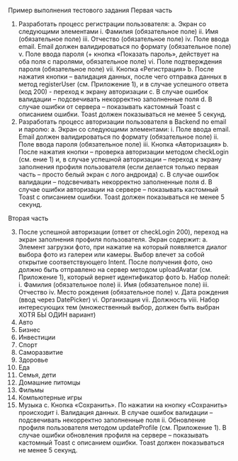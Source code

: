 Пример выполнения тестового задания
Первая часть

1.	Разработать процесс регистрации пользователя:
a.	Экран со следующими элементами 
i.	Фамилия (обязательное поле)
ii.	Имя (обязательное поле)
iii.	Отчество (обязательное поле)
iv.	Поле ввода email. Email должен валидироваться по формату  (обязательное поле)
v.	Поле ввода пароля (+ кнопка «Показать пароль», действует на оба поля с паролями, обязательное поле)
vi.	Поле подтверждения пароля  (обязательное поле)
vii.	Кнопка «Регистрация»
b.	После нажатия кнопки – валидация данных, после чего отправка данных в метод registerUser (см. Приложение 1), и в случае успешного ответа (код 200) - переход к экрану авторизации
c.	В случае ошибок валидации – подсвечивать некорректно заполненные поля
d.	В случае ошибки от сервера – показывать кастомный Toast с описанием ошибки. Toast должен показываться не менее 5 секунд.
2.	Разработать процесс авторизации пользователя в Backend по email и паролю:
a.	Экран со следующими элементами:
i.	Поле ввода email. Email должен валидироваться по формату  (обязательное поле)
ii.	Поле ввода пароля  (обязательное поле)
iii.	Кнопка «Авторизация»
b.	После нажатия кнопки – проверка авторизации методом checkLogin (см. ение 1) и, в случае успешной авторизации – переход к экрану заполнения профиля пользователя (если делается только первая часть – просто белый экран с лого андроида)
c.	В случае ошибок валидации – подсвечивать некорректно заполненные поля
d.	В случае ошибки авторизации на сервере – показывать кастомный Toast с описанием ошибки. Toast должен показываться не менее 5 секунд.

Вторая часть

3.	После успешной авторизации (ответ от checkLogin 200), переход на экран заполнения профиля пользователя. Экран содержит:
a.	Элемент загрузки фото, при нажатие на который появляется диалог выбора фото из галереи или камеры. Выбор влечет за собой открытие соответствующего Intent. После получения фото, оно должно быть отправлено на сервер методом uploadAvatar (см. Приложение 1), который вернет идентификатор фото
b.	Набор полей:
i.	Фамилия  (обязательное поле)
ii.	Имя  (обязательное поле)
iii.	Отчество
iv.	Место рождения  (обязательное поле)
v.	Дата рождения (ввод через DatePicker)
vi.	Организация
vii.	Должность
viii.	Набор интересующих тем (множественный выбор, должен быть выбран ХОТЯ БЫ ОДИН вариант)
1.	Авто
2.	Бизнес
3.	Инвестиции
4.	Спорт
5.	Саморазвитие
6.	Здоровье
7.	Еда
8.	Семья, дети
9.	Домашние питомцы
10.	Фильмы
11.	Компьютерные игры
12.	Музыка
c.	Кнопка «Сохранить». По нажатии на кнопку «Сохранить» происходит
i.	Валидация данных. В случае ошибок валидации – подсвечивать некорректно заполненные поля
ii.	Обновление профиля пользователя методом updateProfile (см. Приложение 1). В случае ошибки обновления профиля на сервере – показывать кастомный Toast с описанием ошибки. Toast должен показываться не менее 5 секунд.
